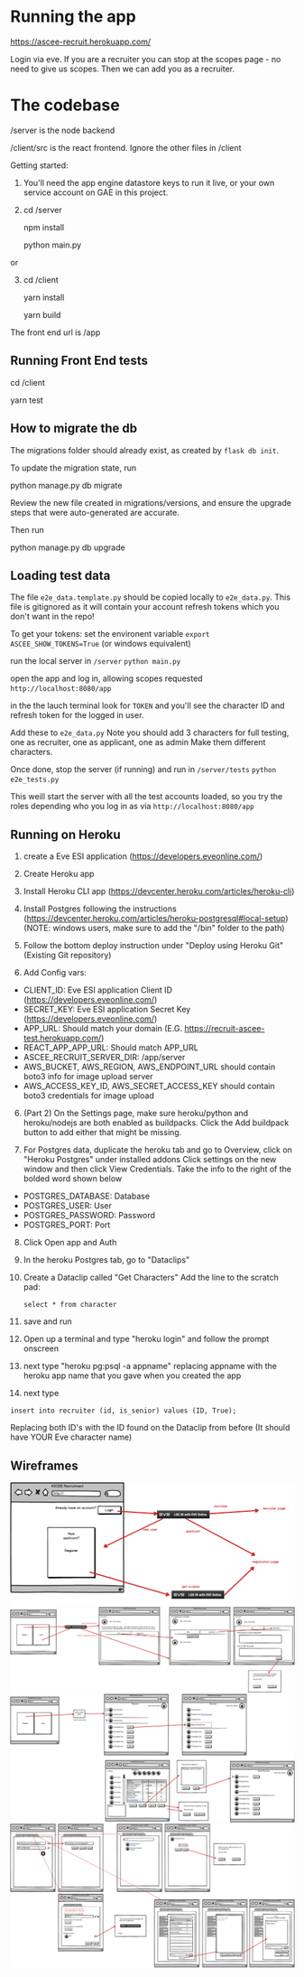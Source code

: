 # Running the app

https://ascee-recruit.herokuapp.com/

Login via eve. If you are a recruiter you can stop at the scopes page - no need to give us scopes. Then we can add you as a recruiter.

# The codebase

/server is the node backend

/client/src is the react frontend. Ignore the other files in /client

Getting started:

1. You'll need the app engine datastore keys to run it live, or your own service account on GAE in this project.

2. cd /server

   npm install
   
   python main.py
   
or

3. cd /client

   yarn install
   
   yarn build

The front end url is /app

## Running Front End tests

   cd <Project Root>/client

   yarn test


## How to migrate the db

The migrations folder should already exist, as created by `flask db init`.

To update the migration state, run

python manage.py db migrate

Review the new file created in migrations/versions, and ensure the upgrade steps that were auto-generated are accurate.

Then run

python manage.py db upgrade


## Loading test data

The file `e2e_data.template.py` should be copied locally to `e2e_data.py`. This file is gitignored as it will contain your account refresh tokens which you don't want in the repo!

To get your tokens:
set the environent variable
    `export ASCEE_SHOW_TOKENS=True` (or windows equivalent)
    
run the local server
   in `/server`
   `python main.py`
   
open the app and log in, allowing scopes requested
   `http://localhost:8080/app`
   
in the the lauch terminal look for `TOKEN` and you'll see the character ID and refresh token for the logged in user.

Add these to `e2e_data.py`
Note you should add 3 characters for full testing, one as recruiter, one as applicant, one as admin
Make them different characters.

Once done, stop the server (if running) and run
   in `/server/tests`
   `python e2e_tests.py`
   
This weill start the server with all the test accounts loaded, so you try the roles depending who you log in as via
   `http://localhost:8080/app`
   
## Running on Heroku

1. create a Eve ESI application (https://developers.eveonline.com/)

2. Create Heroku app

3. Install Heroku CLI app (https://devcenter.heroku.com/articles/heroku-cli)

4. Install Postgres following the instructions (https://devcenter.heroku.com/articles/heroku-postgresql#local-setup) (NOTE: windows users, make sure to add the "/bin" folder to the path)

5. Follow the bottom deploy instruction under "Deploy using Heroku Git" (Existing Git repository)

6. Add Config vars:
 * CLIENT_ID: Eve ESI application Client ID (https://developers.eveonline.com/)
 * SECRET_KEY: Eve ESI application Secret Key (https://developers.eveonline.com/)
 * APP_URL: Should match your domain (E.G. https://recruit-ascee-test.herokuapp.com/)
 * REACT_APP_APP_URL:  Should match APP_URL
 * ASCEE_RECRUIT_SERVER_DIR: /app/server
 * AWS_BUCKET, AWS_REGION, AWS_ENDPOINT_URL should contain boto3 info for image upload server
 * AWS_ACCESS_KEY_ID, AWS_SECRET_ACCESS_KEY should contain boto3 credentials for image upload

6. (Part 2) On the Settings page, make sure heroku/python and heroku/nodejs are
   both enabled as buildpacks. Click the Add buildpack button to add either that
   might be missing.

7. For Postgres data, duplicate the heroku tab and go to Overview, click on "Heroku Postgres" under installed addons
Click settings on the new window and then click View Credentials. Take the info to the right of the bolded word shown below

 * POSTGRES_DATABASE: Database
 * POSTGRES_USER: User
 * POSTGRES_PASSWORD: Password
 * POSTGRES_PORT: Port
 
8. Click Open app and Auth

9. In the heroku Postgres tab, go to "Dataclips"

10. Create a Dataclip called "Get Characters"
Add the line to the scratch pad:

    ```
    select * from character
    ```
 
11. save and run


12. Open up a terminal and type "heroku login" and follow the prompt onscreen

13. next type "heroku pg:psql -a appname" replacing appname with the heroku app name that you gave when you created the app

14. next type
```insert into admin (id) values (ID);
insert into recruiter (id, is_senior) values (ID, True);
```

Replacing both ID's with the ID found on the Dataclip from before (It should have YOUR Eve character name)

## Wireframes

![Landing Wireframe](https://github.com/wgilpin/recruitment-ascee/blob/master/docs/Landing%20Wireframe.png)
![Applicant Wireframe](https://github.com/wgilpin/recruitment-ascee/blob/master/docs/Applicant_Wireframe.png)
![Recruiter Wireframe](https://github.com/wgilpin/recruitment-ascee/blob/master/docs/Recruiter_Wireframe.png)
![Admin Wireframe](https://github.com/wgilpin/recruitment-ascee/blob/master/docs/Admin%20Wireframe.png)
